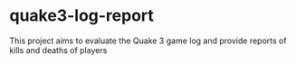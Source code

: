 # quake3-log-report
This project aims to evaluate the Quake 3 game log and provide reports of kills and deaths of players
